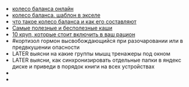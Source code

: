 - [колесо баланса онлайн](https://coaching-way.com/koleso-zhiznennogo-balansa-onlajn/)
- [колесо баланса. шаблон в экселе](https://trafaret-decor.ru/koleso-balansa-shablony-dlya-zapolneniya-na-8-i-12-sfer-zhizni)
- [что такое колесо баланса и как его составляют](https://trends.rbc.ru/trends/social/6528f8e49a79474febe8bcc0)
- [Самые полезные и бесполезные каши](https://www.healthwaters.ru/blog/samye-poleznye-i-bespoleznye-kashi/)
- [10 круп, которые стоит включить в ваш рацион](https://галерея-гурмэ.рф/blog/10-krup-kotorye-stoit-vklyuchit-v-vash-ratsion/)
- #кортизол гормон высвобождающийся при разочаровании или в предвкушении опасности
- LATER выясни на какие группы мышц тренажеры под окном
- LATER выясни, как синхронизировать отдельные папки в яндекс диске и приведи в порядок книги на всех устройствах
-
-
